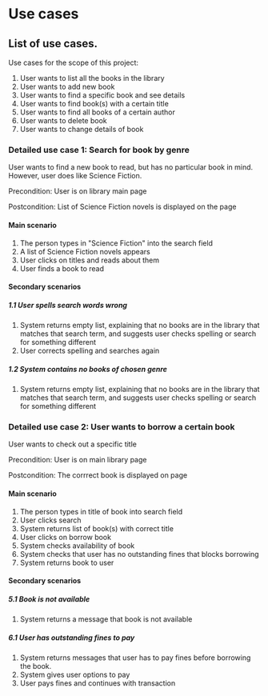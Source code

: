 # Use cases

## List of use cases. 
Use cases for the scope of this project:
1. User wants to list all the books in the library
2. User wants to add new book
3. User wants to find a specific book and see details
4. User wants to find book(s) with a certain title
5. User wants to find all books of a certain author
6. User wants to delete book
7. User wants to change details of book

### Detailed use case 1: Search for book by genre

User wants to find a new book to read, but has no particular book in mind. However, user does like Science Fiction.

Precondition: User is on library main page

Postcondition: List of Science Fiction novels is displayed on the page

#### Main scenario
1. The person types in "Science Fiction" into the search field
2. A list of Science Fiction novels appears
3. User clicks on titles and reads about them
4. User finds a book to read

#### Secondary scenarios
##### 1.1 User spells search words wrong
1. System returns empty list, explaining that no books are in the library that matches that search term, and suggests user checks spelling or search for something different
2. User corrects spelling and searches again
##### 1.2 System contains no books of chosen genre
1. System returns empty list, explaining that no books are in the library that matches that search term, and suggests user checks spelling or search for something different


### Detailed use case 2: User wants to borrow a certain book

User wants to check out a specific title

Precondition: User is on main library page

Postcondition: The corrrect book is displayed on page

#### Main scenario
1. The person types in title of book into search field
2. User clicks search
3. System returns list of book(s) with correct title
4. User clicks on borrow book
5. System checks availability of book
6. System checks that user has no outstanding fines that blocks borrowing
7. System returns book to user

#### Secondary scenarios
##### 5.1 Book is not available
1. System returns a message that book is not available
##### 6.1 User has outstanding fines to pay
1. System returns messages that user has to pay fines before borrowing the book.
2. System gives user options to pay
3. User pays fines and continues with transaction
 
